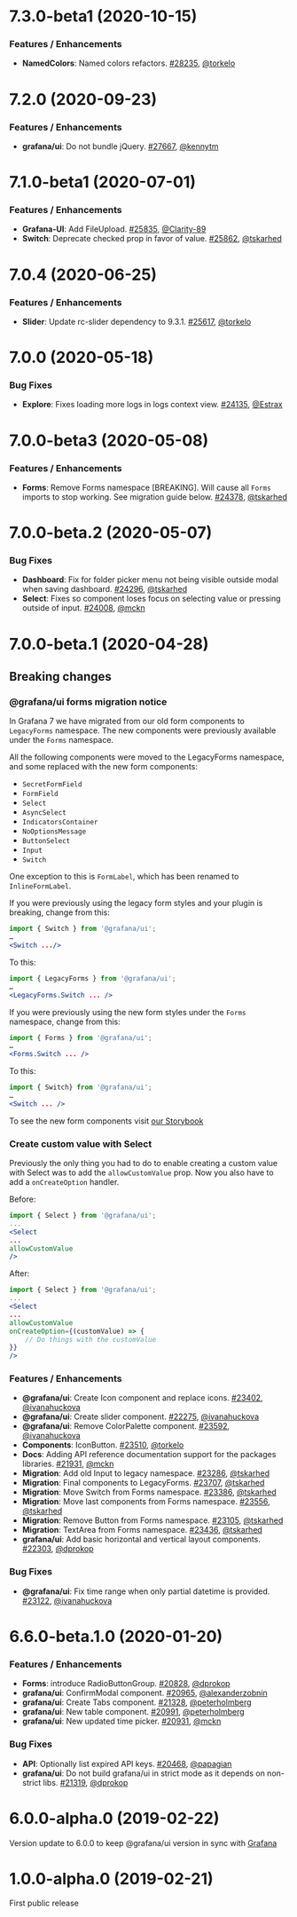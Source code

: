 # 7.3.0-beta1 (2020-10-15)

### Features / Enhancements

- **NamedColors**: Named colors refactors. [\#28235](https://github.com/grafana/grafana/pull/28235), [@torkelo](https://github.com/torkelo)

# 7.2.0 (2020-09-23)

### Features / Enhancements

- **grafana/ui**: Do not bundle jQuery. [\#27667](https://github.com/grafana/grafana/pull/27667), [@kennytm](https://github.com/kennytm)

# 7.1.0-beta1 (2020-07-01)

### Features / Enhancements

- **Grafana-UI**: Add FileUpload. [\#25835](https://github.com/grafana/grafana/pull/25835), [@Clarity-89](https://github.com/Clarity-89)
- **Switch**: Deprecate checked prop in favor of value. [\#25862](https://github.com/grafana/grafana/pull/25862), [@tskarhed](https://github.com/tskarhed)

# 7.0.4 (2020-06-25)

### Features / Enhancements

- **Slider**: Update rc-slider dependency to 9.3.1. [\#25617](https://github.com/grafana/grafana/pull/25617), [@torkelo](https://github.com/torkelo)

# 7.0.0 (2020-05-18)

### Bug Fixes

- **Explore**: Fixes loading more logs in logs context view. [\#24135](https://github.com/grafana/grafana/pull/24135), [@Estrax](https://github.com/Estrax)

# 7.0.0-beta3 (2020-05-08)

### Features / Enhancements

- **Forms**: Remove Forms namespace \[BREAKING\]. Will cause all `Forms` imports to stop working. See migration guide below. [\#24378](https://github.com/grafana/grafana/pull/24378), [@tskarhed](https://github.com/tskarhed)

# 7.0.0-beta.2 (2020-05-07)

### Bug Fixes

- **Dashboard**: Fix for folder picker menu not being visible outside modal when saving dashboard. [\#24296](https://github.com/grafana/grafana/pull/24296), [@tskarhed](https://github.com/tskarhed)
- **Select**: Fixes so component loses focus on selecting value or pressing outside of input. [\#24008](https://github.com/grafana/grafana/pull/24008), [@mckn](https://github.com/mckn)

# 7.0.0-beta.1 (2020-04-28)

## Breaking changes

### @grafana/ui forms migration notice

In Grafana 7 we have migrated from our old form components to `LegacyForms` namespace. The new components were previously available under the `Forms` namespace.

All the following components were moved to the LegacyForms namespace, and some replaced with the new form components:

- `SecretFormField`
- `FormField`
- `Select`
- `AsyncSelect`
- `IndicatorsContainer`
- `NoOptionsMessage`
- `ButtonSelect`
- `Input`
- `Switch`

One exception to this is `FormLabel`, which has been renamed to `InlineFormLabel`.

If you were previously using the legacy form styles and your plugin is breaking, change from this:

``` jsx
import { Switch } from '@grafana/ui';
…
<Switch .../>
```

To this:

``` jsx
import { LegacyForms } from '@grafana/ui';
…
<LegacyForms.Switch ... />
```

If you were previously using the new form styles under the `Forms` namespace, change from this:

``` jsx
import { Forms } from '@grafana/ui';
…
<Forms.Switch ... />
```

To this:

``` jsx
import { Switch} from '@grafana/ui';
…
<Switch ... />
```

To see the new form components visit [our Storybook](https://developers.grafana.com/ui)

### Create custom value with Select

Previously the only thing you had to do to enable creating a custom value with Select was to add the `allowCustomValue` prop. Now you also have to add a `onCreateOption` handler.

Before:

``` jsx
import { Select } from '@grafana/ui';
...
<Select
...
allowCustomValue
/>

```

After:

``` jsx
import { Select } from '@grafana/ui';
...
<Select
...
allowCustomValue
onCreateOption={(customValue) => {
    // Do things with the customValue
}}
/>

```

### Features / Enhancements

- **@grafana/ui**: Create Icon component and replace icons. [\#23402](https://github.com/grafana/grafana/pull/23402), [@ivanahuckova](https://github.com/ivanahuckova)
- **@grafana/ui**: Create slider component. [\#22275](https://github.com/grafana/grafana/pull/22275), [@ivanahuckova](https://github.com/ivanahuckova)
- **@grafana/ui**: Remove ColorPalette component. [\#23592](https://github.com/grafana/grafana/pull/23592), [@ivanahuckova](https://github.com/ivanahuckova)
- **Components**: IconButton. [\#23510](https://github.com/grafana/grafana/pull/23510), [@torkelo](https://github.com/torkelo)
- **Docs**: Adding API reference documentation support for the packages libraries. [\#21931](https://github.com/grafana/grafana/pull/21931), [@mckn](https://github.com/mckn)
- **Migration**: Add old Input to legacy namespace. [\#23286](https://github.com/grafana/grafana/pull/23286), [@tskarhed](https://github.com/tskarhed)
- **Migration**: Final components to LegacyForms. [\#23707](https://github.com/grafana/grafana/pull/23707), [@tskarhed](https://github.com/tskarhed)
- **Migration**: Move Switch from Forms namespace. [\#23386](https://github.com/grafana/grafana/pull/23386), [@tskarhed](https://github.com/tskarhed)
- **Migration**: Move last components from Forms namespace. [\#23556](https://github.com/grafana/grafana/pull/23556), [@tskarhed](https://github.com/tskarhed)
- **Migration**: Remove Button from Forms namespace. [\#23105](https://github.com/grafana/grafana/pull/23105), [@tskarhed](https://github.com/tskarhed)
- **Migration**: TextArea from Forms namespace. [\#23436](https://github.com/grafana/grafana/pull/23436), [@tskarhed](https://github.com/tskarhed)
- **grafana/ui**: Add basic horizontal and vertical layout components. [\#22303](https://github.com/grafana/grafana/pull/22303), [@dprokop](https://github.com/dprokop)

### Bug Fixes

- **@grafana/ui**: Fix time range when only partial datetime is provided. [\#23122](https://github.com/grafana/grafana/pull/23122), [@ivanahuckova](https://github.com/ivanahuckova)

# 6.6.0-beta.1.0 (2020-01-20)

### Features / Enhancements

- **Forms**: introduce RadioButtonGroup. [\#20828](https://github.com/grafana/grafana/pull/20828), [@dprokop](https://github.com/dprokop)
- **grafana/ui**: ConfirmModal component. [\#20965](https://github.com/grafana/grafana/pull/20965), [@alexanderzobnin](https://github.com/alexanderzobnin)
- **grafana/ui**: Create Tabs component. [\#21328](https://github.com/grafana/grafana/pull/21328), [@peterholmberg](https://github.com/peterholmberg)
- **grafana/ui**: New table component. [\#20991](https://github.com/grafana/grafana/pull/20991), [@peterholmberg](https://github.com/peterholmberg)
- **grafana/ui**: New updated time picker. [\#20931](https://github.com/grafana/grafana/pull/20931), [@mckn](https://github.com/mckn)

### Bug Fixes

- **API**: Optionally list expired API keys. [\#20468](https://github.com/grafana/grafana/pull/20468), [@papagian](https://github.com/papagian)
- **grafana/ui**: Do not build grafana/ui in strict mode as it depends on non-strict libs. [\#21319](https://github.com/grafana/grafana/pull/21319), [@dprokop](https://github.com/dprokop)

# 6.0.0-alpha.0 (2019-02-22)

Version update to 6.0.0 to keep @grafana/ui version in sync with [Grafana](https://github.com/grafana/grafana)

# 1.0.0-alpha.0 (2019-02-21)

First public release

